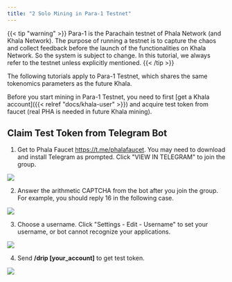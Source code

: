 ```yaml
---
title: "2 Solo Mining in Para-1 Testnet"
---
```


{{< tip "warning" >}}
Para-1 is the Parachain testnet of Phala Network (and Khala Network). The purpose of running a testnet is to capture the chaos and collect feedback before the launch of the functionalities on Khala Network. So the system is subject to change. In this tutorial, we always refer to the testnet unless explicitly mentioned.
{{< /tip >}}

The following tutorials apply to Para-1 Testnet, which shares the same tokenomics parameters as the future Khala.
<!-- The difference between Para-1 Testnet and Khala is the underlying relaychain, which should be opaque to the miners. -->

Before you start mining in Para-1 Testnet, you need to first [get a Khala account]({{< relref "docs/khala-user" >}}) and acquire test token from faucet (real PHA is needed in future Khala mining).

## Claim Test Token from Telegram Bot

1. Get to Phala Faucet https://t.me/phalafaucet. You may need to download and install Telegram as prompted. Click "VIEW IN TELEGRAM" to join the group.

![](/images/docs/khala-mining/faucet-1.png)

2. Answer the arithmetic CAPTCHA from the bot after you join the group. For example, you should reply 16 in the following case.

![](/images/docs/khala-mining/faucet-2.png)

3. Choose a username. Click "Settings - Edit - Username" to set your username, or bot cannot recognize your applications.

![](/images/docs/khala-mining/faucet-3.png)

4. Send **/drip [your_account]** to get test token.

![](/images/docs/khala-mining/faucet-4.png)
